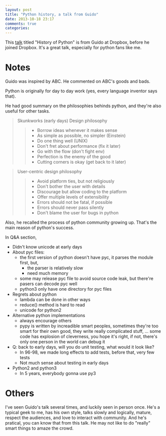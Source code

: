 ```yaml
---
layout: post
title: "Python history, a talk from Guido"
date: 2013-10-18 23:17
comments: true
categories: 
---
```


This [talk](http://bit.ly/nsaEak) titled "History of Python" is from Guido at Dropbox, before he joined Dropbox. It's a great talk, especially for python fans like me. 

# Notes

Guido was inspired by ABC. He commented on ABC's goods and bads.

Python is originally for day to day work (yes, every language inventor says that).

<!-- more -->

He had good summary on the philosophies behinds python, and they're also useful for other tasks.

> Skunkworks (early days) Design philosophy
>> - Borrow ideas whenever it makes sense
>> - As simple as possible, no simpler (Einstein)
>> - Do one thing well (UNIX)
>> - Don't fret about performance (fix it later)
>> - Go with the flow (don't fight env)
>> - Perfection is the enemy of the good
>> - Cutting corners is okay (get back to it later)

> User-centric design philosophy
>> - Avoid platform ties, but not religiously
>> - Don't bother the user with details
>> - Discourage but allow coding to the platform
>> - Offer multiple levels of extensibility
>> - Errors should not be fatal, if possible
>> - Errors should never pass silently
>> - Don't blame the user for bugs in python

Also, he recalled the process of python community growing up. That's the main reason of python's success.

In Q&A section,

- Didn't know unicode at early days
- About pyc files:
    - the first version of python doesn't have pyc, it parses the module first, but,
        - the parser is relatively slow
        - need much memory
    - some may release pyc file to avoid source code leak, but there're pasers can decode pyc well
    - python3 only have one directory for pyc files
- Regrets about python
    - lambda can be done in other ways
    - reduce() method is hard to read
    - unicode for python2
- Alternative python implementations
    - always encourage others
    - pypy is written by increadible smart peoples, sometimes they're too smart for their own good, they write really complicated stuff, ... some code has explosion of cleverness, you hope it's right, if not, there's only one person in the world can debug it
- Q: back to early days, will you do unit testing, what would it look like?
    - In 96-98, we made long effects to add tests, before that, very few tests
    - Not much sense about testing in early days
- Python2 and python3
    - In 5 years, everybody gonna use py3

# Others

I've seen Guido's talk several times, and luckily seen in person once. He's a typical geek to me, has his own style, talks slowly and logically, mature, respect the audiences, and love to interact with community. And he's  pratical, you can know that from this talk. He may not like to do "really" smart things to amaze the crowd.
